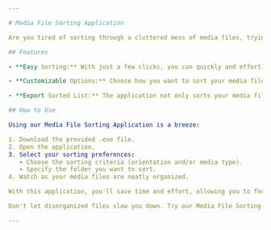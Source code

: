 ```yaml
---

# Media File Sorting Application

Are you tired of sorting through a cluttered mess of media files, trying to find the right image or video for your project? Look no further! Our Media File Sorting Application, developed using Python, is here to make your life easier.

## Features

- **Easy Sorting:** With just a few clicks, you can quickly and effortlessly organize your media files based on their orientation and type (image or video).

- **Customizable Options:** Choose how you want to sort your media files. Do you want all your landscape photos in one folder and portrait photos in another? Or perhaps you want to group all your videos together? You can customize the sorting criteria to suit your needs.

- **Export Sorted List:** The application not only sorts your media files but also generates a handy TXT file that contains detailed information about the sorted files. This text file is a valuable reference for finding your media files in the future.

## How to Use

Using our Media File Sorting Application is a breeze:

1. Download the provided .exe file.
2. Open the application.
3. Select your sorting preferences:
   - Choose the sorting criteria (orientation and/or media type).
   - Specify the folder you want to sort.
4. Watch as your media files are neatly organized.

With this application, you'll save time and effort, allowing you to focus on what really matters – creating amazing content with your media files.

Don't let disorganized files slow you down. Try our Media File Sorting Application today and experience the convenience of effortless organization!

---
```

